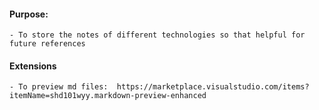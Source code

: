 #### Purpose:
    - To store the notes of different technologies so that helpful for future references

#### Extensions
    - To preview md files:  https://marketplace.visualstudio.com/items?itemName=shd101wyy.markdown-preview-enhanced